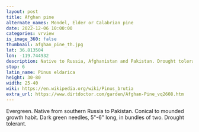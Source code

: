 ```yaml
---
layout: post
title: Afghan pine
alternate_names: Mondel, Elder or Calabrian pine
date: 2022-12-06 10:00:00
categories: vrview
is_image_360: false
thumbnail: afghan_pine_th.jpg
lat: 36.813504
lon: -119.744932
description: Native to Russia, Afghanistan and Pakistan. Drought tolerant.
stop: 6
latin_name: Pinus eldarica
height: 30-80
width: 25-40
wiki: https://en.wikipedia.org/wiki/Pinus_brutia
extra_url: https://www.dirtdoctor.com/garden/Afghan-Pine_vq2608.htm
---
```

Evergreen. Native from southern Russia to Pakistan. Conical to mounded growth habit. Dark green needles, 5"-6" long, in bundles of two. Drought tolerant.